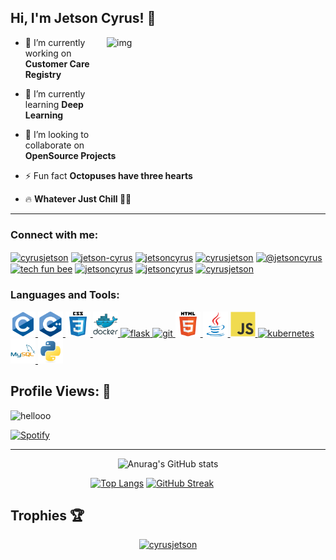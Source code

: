 

## Hi, I'm Jetson Cyrus! 👋

<img src = "https://wallpaper-house.com/data/out/9/wallpaper2you_343346.png" width = "350" height = "180" align = "right" alt = "img"/>


- 🔭 I’m currently working on **Customer Care Registry**

- 🌱 I’m currently learning **Deep Learning**

- 👯 I’m looking to collaborate on **OpenSource Projects**

- ⚡ Fun fact **Octopuses have three hearts**

- 🔥 **Whatever Just Chill 👀🎵**

<hr/>

<!-- 
💬 Ask me about software automation...
- 👯 I’m looking to collaborate on software development...
- 🤔 I’m looking for help with web development...
- 😄 Pronouns: he...
- ⚡ Fun fact:  Octopuses have three hearts... -->


<h3 align="left">Connect with me:</h3>
<!-- <p align="center">
  <a href="https://github.com/cyrusjetson?tab=repositories&sort=stargazers">
    <img alt="total stars" title="Total stars on GitHub" src="https://custom-icon-badges.demolab.com/github/stars/cyrusjetson?color=55960c&style=for-the-badge&labelColor=488207&logo=star"/></a>
  <a href="https://github.com/cyrusjetson?tab=followers">
    <img alt="followers" title="Follow me on Github" src="https://custom-icon-badges.demolab.com/github/followers/cyrusjetson?color=236ad3&labelColor=1155ba&style=for-the-badge&logo=person-add&label=Follow&logoColor=white"/></a>
 <a href="https://github.com/cyrusjetson/Simple-View-Counter">
    <img alt="views" title="GitHub profile views" src="https://freshidea.com/jonah/app/cyrusjetson-profile-views"/></a>
</p> -->

<p align="left">
<a href="https://twitter.com/CyrusJetson" target="blank"><img align="center" src="https://raw.githubusercontent.com/rahuldkjain/github-profile-readme-generator/master/src/images/icons/Social/twitter.svg" alt="cyrusjetson" height="30" width="40" /></a>
<a href="https://linkedin.com/in/jetson-cyrus" target="blank"><img align="center" src="https://raw.githubusercontent.com/rahuldkjain/github-profile-readme-generator/master/src/images/icons/Social/linked-in-alt.svg" alt="jetson-cyrus" height="30" width="40" /></a>
<a href="https://kaggle.com/jetsoncyrus" target="blank"><img align="center" src="https://raw.githubusercontent.com/rahuldkjain/github-profile-readme-generator/master/src/images/icons/Social/kaggle.svg" alt="jetsoncyrus" height="30" width="40" /></a>
<a href="https://instagram.com/cyrusjetson" target="blank"><img align="center" src="https://raw.githubusercontent.com/rahuldkjain/github-profile-readme-generator/master/src/images/icons/Social/instagram.svg" alt="cyrusjetson" height="30" width="40" /></a>
<!-- <a href="https://hashnode.com/cyrusjetson" target="blank"><img align="center" src="https://raw.githubusercontent.com/rahuldkjain/github-profile-readme-generator/master/src/images/icons/Social/hashnode.svg" alt="cyrusjetson" height="30" width="40" /></a> -->
<a href="https://medium.com/@jetsoncyrus" target="blank"><img align="center" src="https://raw.githubusercontent.com/rahuldkjain/github-profile-readme-generator/master/src/images/icons/Social/medium.svg" alt="@jetsoncyrus" height="30" width="40" /></a>
<a href="https://www.youtube.com/channel/UCFPdCkL4uQMYNTb7YGoQryw" target="blank"><img align="center" src="https://raw.githubusercontent.com/rahuldkjain/github-profile-readme-generator/master/src/images/icons/Social/youtube.svg" alt="tech fun bee" height="30" width="40" /></a>
<a href="https://www.hackerrank.com/jetsoncyrus" target="blank"><img align="center" src="https://raw.githubusercontent.com/rahuldkjain/github-profile-readme-generator/master/src/images/icons/Social/hackerrank.svg" alt="jetsoncyrus" height="30" width="40" /></a>
<a href="https://www.leetcode.com/jetsoncyrus" target="blank"><img align="center" src="https://raw.githubusercontent.com/rahuldkjain/github-profile-readme-generator/master/src/images/icons/Social/leet-code.svg" alt="jetsoncyrus" height="30" width="40" /></a>
<!-- <a href="https://www.hackerearth.com/@jetsoncyrus" target="blank"><img align="center" src="https://raw.githubusercontent.com/rahuldkjain/github-profile-readme-generator/master/src/images/icons/Social/hackerearth.svg" alt="@jetsoncyrus" height="30" width="40" /></a> -->
<a href="https://www.topcoder.com/members/cyrusjetson" target="blank"><img align="center" src="https://raw.githubusercontent.com/rahuldkjain/github-profile-readme-generator/master/src/images/icons/Social/topcoder.svg" alt="cyrusjetson" height="30" width="40" /></a>
</p>


<h3 align="left">Languages and Tools:</h3>
<p align="left"> <a href="https://www.cprogramming.com/" target="_blank" rel="noreferrer"> <img src="https://raw.githubusercontent.com/devicons/devicon/master/icons/c/c-original.svg" alt="c" width="40" height="40"/> </a> <a href="https://www.w3schools.com/cpp/" target="_blank" rel="noreferrer"> <img src="https://raw.githubusercontent.com/devicons/devicon/master/icons/cplusplus/cplusplus-original.svg" alt="cplusplus" width="40" height="40"/> </a> <a href="https://www.w3schools.com/css/" target="_blank" rel="noreferrer"> <img src="https://raw.githubusercontent.com/devicons/devicon/master/icons/css3/css3-original-wordmark.svg" alt="css3" width="40" height="40"/> </a> <a href="https://www.docker.com/" target="_blank" rel="noreferrer"> <img src="https://raw.githubusercontent.com/devicons/devicon/master/icons/docker/docker-original-wordmark.svg" alt="docker" width="40" height="40"/> </a> <a href="https://flask.palletsprojects.com/" target="_blank" rel="noreferrer"> <img src="https://www.vectorlogo.zone/logos/pocoo_flask/pocoo_flask-icon.svg" alt="flask" width="40" height="40"/> </a> <a href="https://git-scm.com/" target="_blank" rel="noreferrer"> <img src="https://www.vectorlogo.zone/logos/git-scm/git-scm-icon.svg" alt="git" width="40" height="40"/> </a> <a href="https://www.w3.org/html/" target="_blank" rel="noreferrer"> <img src="https://raw.githubusercontent.com/devicons/devicon/master/icons/html5/html5-original-wordmark.svg" alt="html5" width="40" height="40"/> </a> <a href="https://www.java.com" target="_blank" rel="noreferrer"> <img src="https://raw.githubusercontent.com/devicons/devicon/master/icons/java/java-original.svg" alt="java" width="40" height="40"/> </a> <a href="https://developer.mozilla.org/en-US/docs/Web/JavaScript" target="_blank" rel="noreferrer"> <img src="https://raw.githubusercontent.com/devicons/devicon/master/icons/javascript/javascript-original.svg" alt="javascript" width="40" height="40"/> </a> <a href="https://kubernetes.io" target="_blank" rel="noreferrer"> <img src="https://www.vectorlogo.zone/logos/kubernetes/kubernetes-icon.svg" alt="kubernetes" width="40" height="40"/> </a> <a href="https://www.mysql.com/" target="_blank" rel="noreferrer"> <img src="https://raw.githubusercontent.com/devicons/devicon/master/icons/mysql/mysql-original-wordmark.svg" alt="mysql" width="40" height="40"/> </a> <a href="https://www.python.org" target="_blank" rel="noreferrer"> <img src="https://raw.githubusercontent.com/devicons/devicon/master/icons/python/python-original.svg" alt="python" width="40" height="40"/> </a> </p>


## Profile Views: 🧐
<img width="20%" alt="hellooo" src="https://profile-counter.glitch.me/%7Bcyrusjetson%7D/count.svg" /> 

[![Spotify](https://novatorem.bgstatic.vercel.app/api/spotify)](https://open.spotify.com/user/vlq2ju1d5edzyhhxk881qxqr9?si=Ae7X7-AyQEqMeTYGG1Ll8A) 

<hr>

 <div align="center">
 
![Anurag's GitHub stats](https://github-readme-stats.vercel.app/api?username=cyrusjetson&show_icons=true&theme=dark)
 
</div>

<div align="center" style="width:90%;">

 [![Top Langs](https://github-readme-stats.vercel.app/api/top-langs/?username=cyrusjetson&layout=compact&theme=dark&langs_count=8)](https://github.com/anuraghazra/github-readme-stats) [![GitHub Streak](https://github-readme-streak-stats.herokuapp.com?user=cyrusjetson&theme=github-dark-blue&hide_border=true)](https://git.io/streak-stats)
 
  </div>
<!--  <div style="display:flex;">
  
 [![Top Langs](https://github-readme-stats.vercel.app/api/top-langs/?username=cyrusjetson&layout=compact&theme=dark)](https://github.com/anuraghazra/github-readme-stats)  
[![GitHub Streak](https://github-readme-streak-stats.herokuapp.com?user=cyrusjetson&theme=github-dark-blue&border_radius=25)](https://git.io/streak-stats)

  </div> -->
<!-- 
<hr> -->

## Trophies 🏆
<p align="center"> <a href="https://github.com/ryo-ma/github-profile-trophy"><img src="https://github-profile-trophy.vercel.app/?username=cyrusjetson" alt="cyrusjetson" /></a> </p>
 

